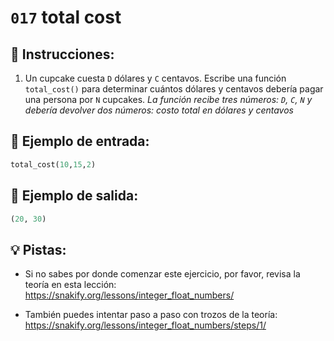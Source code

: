 # `017` total cost

## 📝 Instrucciones:

1. Un cupcake cuesta `D` dólares y `C` centavos. Escribe una función `total_cost()` para determinar cuántos dólares y centavos debería pagar una persona por `N` cupcakes. *La función recibe tres números: `D`, `C`, `N` y debería devolver dos números: costo total en dólares y centavos*

## 📎 Ejemplo de entrada:

```py
total_cost(10,15,2)
```

## 📎 Ejemplo de salida:

```py
(20, 30)
```

## 💡 Pistas:

+ Si no sabes por donde comenzar este ejercicio, por favor, revisa la teoría en esta lección: https://snakify.org/lessons/integer_float_numbers/

+ También puedes intentar paso a paso con trozos de la teoría: https://snakify.org/lessons/integer_float_numbers/steps/1/
